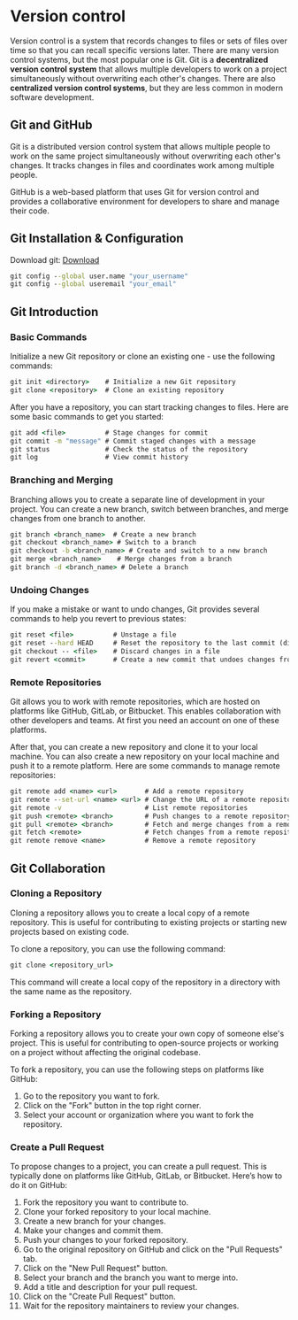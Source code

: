 # Version control

Version control is a system that records changes to files or sets of files over time so that you can recall specific versions later. There are many version control systems, but the most popular one is Git. Git is a **decentralized version control system** that allows multiple developers to work on a project simultaneously without overwriting each other's changes. There are also **centralized version control systems**, but they are less common in modern software development.

## Git and GitHub

Git is a distributed version control system that allows multiple people to work on the same project simultaneously without overwriting each other's changes. It tracks changes in files and coordinates work among multiple people.

GitHub is a web-based platform that uses Git for version control and provides a collaborative environment for developers to share and manage their code.

## Git Installation & Configuration

Download git: [Download](https://git-scm.com/downloads)

```cmd
git config --global user.name "your_username"
git config --global useremail "your_email"
```

## Git Introduction

### Basic Commands

Initialize a new Git repository or clone an existing one - use the following commands:

```cmd
git init <directory>    # Initialize a new Git repository
git clone <repository>  # Clone an existing repository
```

After you have a repository, you can start tracking changes to files. Here are some basic commands to get you started:

```cmd
git add <file>          # Stage changes for commit
git commit -m "message" # Commit staged changes with a message
git status              # Check the status of the repository    
git log                 # View commit history
```

### Branching and Merging

Branching allows you to create a separate line of development in your project. You can create a new branch, switch between branches, and merge changes from one branch to another.

```cmd
git branch <branch_name>  # Create a new branch
git checkout <branch_name> # Switch to a branch
git checkout -b <branch_name> # Create and switch to a new branch
git merge <branch_name>    # Merge changes from a branch
git branch -d <branch_name> # Delete a branch
```

### Undoing Changes

If you make a mistake or want to undo changes, Git provides several commands to help you revert to previous states:

```cmd
git reset <file>          # Unstage a file
git reset --hard HEAD     # Reset the repository to the last commit (discard all changes)
git checkout -- <file>    # Discard changes in a file
git revert <commit>       # Create a new commit that undoes changes from a specific commit
```

### Remote Repositories

Git allows you to work with remote repositories, which are hosted on platforms like GitHub, GitLab, or Bitbucket. This enables collaboration with other developers and teams.
At first you need an  account on one of these platforms.

After that, you can create a new repository and clone it to your local machine. You can also create a new repository on your local machine and push it to a remote platform. Here are some commands to manage remote repositories:

```cmd
git remote add <name> <url>       # Add a remote repository
git remote --set-url <name> <url> # Change the URL of a remote repository
git remote -v                     # List remote repositories
git push <remote> <branch>        # Push changes to a remote repository
git pull <remote> <branch>        # Fetch and merge changes from a remote repository
git fetch <remote>                # Fetch changes from a remote repository
git remote remove <name>          # Remove a remote repository
```

## Git Collaboration

### Cloning a Repository

Cloning a repository allows you to create a local copy of a remote repository. This is useful for contributing to existing projects or starting new projects based on existing code.

To clone a repository, you can use the following command:

```cmd
git clone <repository_url>
```

This command will create a local copy of the repository in a directory with the same name as the repository.

### Forking a Repository

Forking a repository allows you to create your own copy of someone else's project. This is useful for contributing to open-source projects or working on a project without affecting the original codebase.

To fork a repository, you can use the following steps on platforms like GitHub:

1. Go to the repository you want to fork.
2. Click on the "Fork" button in the top right corner.
3. Select your account or organization where you want to fork the repository.

### Create a Pull Request

To propose changes to a project, you can create a pull request. This is typically done on platforms like GitHub, GitLab, or Bitbucket. Here’s how to do it on GitHub:

1. Fork the repository you want to contribute to.
2. Clone your forked repository to your local machine.
3. Create a new branch for your changes.
4. Make your changes and commit them.
5. Push your changes to your forked repository.
6. Go to the original repository on GitHub and click on the "Pull Requests" tab.
7. Click on the "New Pull Request" button.
8. Select your branch and the branch you want to merge into.
9. Add a title and description for your pull request.
10. Click on the "Create Pull Request" button.
11. Wait for the repository maintainers to review your changes.
